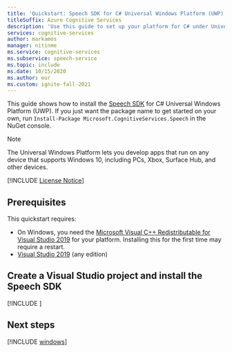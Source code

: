 ```yaml
---
title: 'Quickstart: Speech SDK for C# Universal Windows Platform (UWP) platform setup - Speech service'
titleSuffix: Azure Cognitive Services
description: 'Use this guide to set up your platform for C# under Universal Windows Platform (UWP) with the Speech service SDK.'
services: cognitive-services
author: markamos
manager: nitinme
ms.service: cognitive-services
ms.subservice: speech-service
ms.topic: include
ms.date: 10/15/2020
ms.author: eur
ms.custom: ignite-fall-2021
---
```


This guide shows how to install the [Speech SDK](~/articles/cognitive-services/speech-service/speech-sdk.md) for C# Universal Windows Platform (UWP). If you just want the package name to get started on your own, run `Install-Package Microsoft.CognitiveServices.Speech` in the NuGet console.

> [!NOTE]
> The Universal Windows Platform lets you develop apps that run on any device that supports Windows 10, including PCs, Xbox, Surface Hub, and other devices.

[!INCLUDE [License Notice](~/includes/cognitive-services-speech-service-license-notice.md)]

## Prerequisites

This quickstart requires:

* On Windows, you need the [Microsoft Visual C++ Redistributable for Visual Studio 2019](https://support.microsoft.com/topic/the-latest-supported-visual-c-downloads-2647da03-1eea-4433-9aff-95f26a218cc0) for your platform. Installing this for the first time may require a restart.
* [Visual Studio 2019](https://visualstudio.microsoft.com/downloads/) (any edition)

## Create a Visual Studio project and install the Speech SDK

[!INCLUDE [](~/includes/cognitive-services-speech-service-quickstart-uwp-create-proj.md)]

## Next steps

[!INCLUDE [windows](../quickstart-list.md)]
